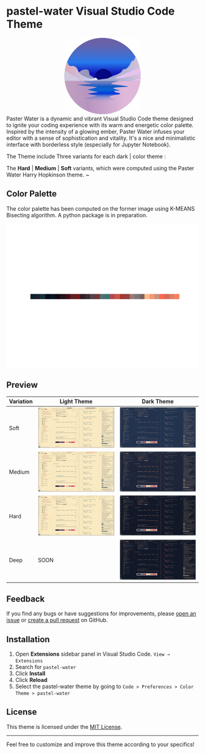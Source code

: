 # pastel-water Visual Studio Code Theme

<center>

<img src="https://raw.githubusercontent.com/Chatr0uge/PastelWater/master/images/icon.png" alt="drawing" width="200"/>

</center>
Paster Water is a dynamic and vibrant Visual Studio Code theme designed to ignite your coding experience with its warm and energetic color palette. Inspired by the intensity of a glowing ember, Paster Water infuses your editor with a sense of sophistication and vitality. It's a nice and minimalistic interface with borderless style (especially for Jupyter Notebook).

The Theme include Three variants for each dark | color theme :

The **Hard** | **Medium** | **Soft** variants, which were computed using the Paster Water Harry Hopkinson theme.
~

## Color Palette

The color palette has been computed on the former image using K-MEANS Bisecting algorithm. A python package is in preparation.

![ColorPalette](https://raw.githubusercontent.com/Chatr0uge/PastelWater/master/images/pastelwater.png)

## Preview

| Variation | Light Theme                                                                                      | Dark Theme                                                                                     |
| --------- | ------------------------------------------------------------------------------------------------ | ---------------------------------------------------------------------------------------------- |
| Soft      | ![Light](https://raw.githubusercontent.com/Chatr0uge/PastelWater/master/images/light-soft.png)   | ![Dark](https://raw.githubusercontent.com/Chatr0uge/PastelWater/master/images/dark-soft.png)   |
| Medium    | ![Light](https://raw.githubusercontent.com/Chatr0uge/PastelWater/master/images/light-medium.png) | ![Dark](https://raw.githubusercontent.com/Chatr0uge/PastelWater/master/images/dark-medium.png) |
| Hard      | ![Light](https://raw.githubusercontent.com/Chatr0uge/PastelWater/master/images/light-hard.png)   | ![Dark](https://raw.githubusercontent.com/Chatr0uge/PastelWater/master/images/dark-hard.png)   |
| Deep      | SOON                                                                                             | ![Dark](https://raw.githubusercontent.com/Chatr0uge/PastelWater/master/images/dark-deep.png)   |

## Feedback

If you find any bugs or have suggestions for improvements, please [open an issue](https://github.com/yourusername/pastel-water-theme/issues) or [create a pull request](https://github.com/yourusername/pastel-water-theme/pulls) on GitHub.

## Installation

1. Open **Extensions** sidebar panel in Visual Studio Code. `View → Extensions`
2. Search for `pastel-water`
3. Click **Install**
4. Click **Reload**
5. Select the pastel-water theme by going to `Code > Preferences > Color Theme > pastel-water`

## License

This theme is licensed under the [MIT License](LICENSE.md).

---

Feel free to customize and improve this theme according to your specifics!
